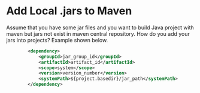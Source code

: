 # Add Local .jars to Maven

Assume that you have some jar files and you want to build Java project with maven but jars not exist in maven central repository. How do you add your jars into projects? Example shown below.

```xml
        <dependency>
            <groupId>jar_group_id</groupId>
            <artifactId>artifact_id</artifactId>
            <scope>system</scope>
            <version>version_number</version>
            <systemPath>${project.basedir}/jar_path</systemPath>
        </dependency>
```

